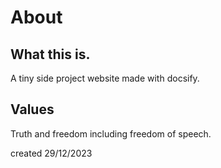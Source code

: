 # About
## What this is.
A tiny side project website made with docsify.

## Values

Truth and freedom including freedom of speech.

created 29/12/2023

<script src="//unpkg.com/docsify-accordify/src/index.js"></script>
